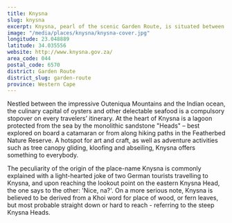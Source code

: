 ```yaml
---
title: Knysna
slug: knysna
excerpt: Knysna, pearl of the scenic Garden Route, is situated between George and Plettenberg Bay. Perennially green thanks to a Mediterranean Maritime climate with rain falling throughout the year, Knysna is mantled by indigenous forests extending into the Tsitsikamma National Park area.
image: "/media/places/knysna/knysna-cover.jpg"
longitude: 23.048889
latitude: 34.035556
website: http://www.knysna.gov.za/
area_code: 044
postal_code: 6570
district: Garden Route
district_slug: garden-route
province: Western Cape
---
```

Nestled between the impressive Outeniqua Mountains and the Indian ocean, the culinary capital of oysters and other delectable seafood is a compulsory stopover on every travelers’ itinerary. At the heart of Knysna is a lagoon protected from the sea by the monolithic sandstone "Heads" – best explored on board a catamaran or from along hiking paths in the Featherbed Nature Reserve. A hotspot for art and craft, as well as adventure activities such as tree canopy gliding, kloofing and abseiling, Knysna offers something to everybody.

The peculiarity of the origin of the place-name Knysna is commonly explained with a light-hearted joke of two German tourists travelling to Knysna, and upon reaching the lookout point on the eastern Knysna Head, the one says to the other: 'Nice, na?'. On a more serious note, Knysna is believed to be derived from a Khoi word for place of wood, or fern leaves, but most probable straight down or hard to reach - referring to the steep Knysna Heads.